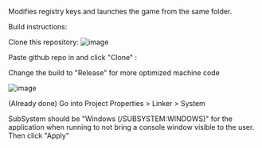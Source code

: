 Modifies registry keys and launches the game from the same folder.

Build instructions:

Clone this repository:
![image](https://github.com/user-attachments/assets/e1067fa4-0e56-4552-955f-83349d6ccece)

Paste github repo in and click "Clone" :

Change the build to "Release" for more optimized machine code

![image](https://github.com/user-attachments/assets/954b1958-d9a9-4c49-88b5-426fbd7889f8)

(Already done) Go into Project Properties > Linker > System

SubSystem should be "Windows (/SUBSYSTEM:WINDOWS)" for the application when running to not bring a console window visible to the user. Then click "Apply"

